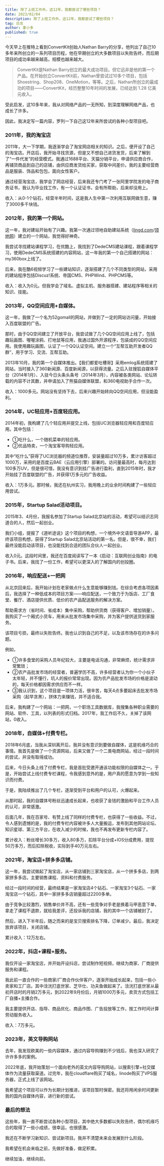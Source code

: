 ```yaml
--- 
title: 除了上班工作外，这12年，我都尝试了哪些项目？
date: 2023/02/04
description: 除了上班工作外，这12年，我都尝试了哪些项目？
tag: 日志
author: 拿小多
published: true
---
```


今天早上在推特上看到ConvertKit创始人Nathan Barry的分享，他列出了自己10多年来所创立的一系列项目历程，他在早期创立的大多数项目以失败告终，而后期项目的成功率越来越高，规模也越来越大。

> ConvertKit是Nathan Barry创立的最大成功项目。但它远非是他的第一个产品。在开始创立ConvertKit前，Nathan曾尝试过10多个项目，包括Shoestring、Shop208、OneMotion，等等。之后，Nathan所创立的最成功的项目——ConvertKit，经历整整10年时间的发展，已经达到 1.28 亿美元收入。

受此启发，这10多年来，我从对网络产品的一无所知，到深度理解网络产品，也成长了许多。

因此，我决定写一篇内容，罗列一下自己这12年来所尝试的各种小型项目吧。

### 2011年，我的淘宝店

2011年，大一下学期，我逐渐学会了淘宝网店相关的知识。之后，便开设了自己的淘宝店。开店后，我开始寻找货源，但是又不想自己进货发货，后来了解到了“一件代发”的经营模式。我通过1688平台、天猫分销平台，申请供应商合作，再铺货商品到自己的店铺，由供应商发货给买家，获取中间差价。我的主要经营商品是服装、饰品和包包，面向女性客户。

通过经营淘宝店，我学会了网店经营，后来我还专门考了一张阿里学院发的电子商务证书，我认为毕业找工作，有一个认证证书，会有所帮助，后来却没用上。

收入：从0-1个钻石，经营半年时间，这是我人生中第一次利用互联网做生意，赚了3000多千块钱。

### 2012年，我的第一个网站。

这一年，我对建站开始有了兴趣。我第一次通过领地自助建站系统（[lingd.com](http://www.lingd.com/)/[领地网](http://www.lingw.net/)）建立的一个网站，我觉得好神奇。

我尝试寻找建站课程学习，在优酷上，我找到了DedeCMS建站课程，跟着课程学习，使用DedeCMS系统搭建的内容网站，这一年我的第一个自己搭建的网站：my360box上线了。

后来，我在酷6视频学习了一些建站知识，逐渐搭建了几个不同类型的网站，采用的建站程序包括Discuz!系统、帝国CMS、PHPWind、PHPCMS等。

收入：收入为0元。但我学会了域名、虚拟主机、服务器搭建、建站程序等相关的知识、技能。

### 2013年，QQ空间应用+自媒体。

这一年，我做了一个名为52gomall的网站，并做到了一定的网站访问量，开始接入百度联盟的广告。

那时，由于QQ空间建立了开放平台，我尝试做了几个QQ空间应用上线了，包括趣玩画图、喔喔涂鸦、打地鼠等应用，我通过国外开源程序，包装成的QQ空间应用。我使用趣玩画图，认证了一个QQ认证空间。建立一个“互帮互助开发者QQ群”，用于学习、交流、互帮互助。

2013年10月，我的第一个自媒体推出。【我们都爱吐槽哥】采用emlog系统搭建了网站，当时接入了360新闻源、百度新闻源，以获得流量。之后入驻搜狐自媒体平台（2014年1月）、入驻今日头条头条号（2014年3月），内容被各类网站、论坛转载的内容不计其数，并申请加入了熊猫自媒体联盟，和360电视助手合作一次。

收入：1000多元。网站没有坚持下去，后来兴趣开始转向QQ空间应用，但没能盈利。

### 2014年，UC轻应用+百度轻应用。

2014年初，我构建了几个轻应用并提交上线，包括UC浏览器轻应用和百度轻应用。其中包括：

-   ①吃什么，一个随机菜单的轻应用。
-   ②优品特卖，一个淘宝客导购轻应用。

其中“吃什么”获得了UC浏览器的频道位推荐，安装量超过10万多，累计访客超过1000万，采用的是百度云BAE（云应用引擎）部署的。访问量最高时，每月达到100多万UV，但是很可惜，我没有意识到挂广告进行盈利，直到2015年时，我才开始挂了百度联盟的广告，并获得1万多元的广告收益。

收入：1万多元。那时候，我还在杭州实习，我用晚上的业余时间构建了一些轻应用尝试。

### 2015年，Startup Salad活动项目。

2015年3、4月份，我报名参加了Startup Salad北京站的活动，希望可以结识志同道合的人，然后一起创业。

我们小组，提报了《道听途说》这个项目的构想，一个境外中文语音导游APP，最终该项目构想，获得了Startup Salad北京站活动的第一名。但是，很不幸，我们最终没能启动该项目，也没能找到合适的团队合伙人一起创业。

收入0元。这段时间里，我还在百度阅读写了一本《启动：互联网创业指南》的电子书。后来，我找了一份工作，希望可以更深入的了解国内的创投圈。

### 2016年，响应配送+一把网

从北京回来后，我开始计划在老家做点什么生意能够赚到钱。在综合考虑各项因素后，我选择了一种低成本的项目方案——响应配送，一个致力于为饭店、工厂食堂、餐厅、酒店提供优质、低价的农产品配送服务的解决方案。

帮助需求方（省时间、省成本）集中采购，帮助供货商（获得客户、增加销量）。我购买了一个厢式小货车，用来从批发市场集中采购，并为客户提供送货到家服务。

该项目亏损，最终以失败告终。我也认识到自己的不足，以及该市场存在的许多问题。

例如，

-   ①许多食堂的采购人员年纪较大，主要是电话沟通，非常麻烦，统计需求非常繁琐；
-   ②农产品批发市场的经营者，普遍学历不高，许多经营者认为你一个小伙子太年轻，并不懂行，坑人的报价常常出现。因为农产品批发市场的价格是波动的，每天价格都因需求供应而不一样。
-   ③我认识到，这个项目是一项体力活，很辛苦，每天4点多要起床去批发市场采购（起早贪黑），拼体力来赚钱，并不适合我。

后来，我构建了一个网站：一把网，一个职场工具数据库，我搜集各种职业需要的网站、软件、工具，以列表的形式归档。2017年，我工作后不久，关掉了该网站，0收入。

### 2018年，自媒体+付费专栏。

2018年6月底，当我从深圳离开后，我并没有意识到要做自媒体，这是机缘巧合的事情。我首先是做了一个资源网站，后来又做了一个二类电商网站，经过一段时间的尝试，并没有取得成功。

后来，今日头条上线了付费专栏，我是首批受邀开通该功能权限的自媒体之一。于是，开始尝试上线付费专栏课程，令我感到意外的是，用户真的愿意为学到一些知识而付费。

于是，我陆续推出了几个专栏，逐渐受到平台和用户的认可，火爆起来。

从那时起，我的自媒体号粉丝迅速成长起来，也收获了金钱的激励和平台工作人员的认可，非常感激。

后面几年，我在百家号、有赞上线了同样的付费专栏，也获得了一些收益。不过，令人感到遗憾的是，我的付费专栏内容被许多人大量搬运，发布到其他网站论坛、知识星球、第三方平台，在收入减少的时候，我也不再发布更新专栏内容了。

累计收入：粉丝增长30多万，收入80多万，扣除平台分成+IOS分成费用，提现50万多万，而后扣除税收，实际到手40万元左右。

### 2021年，淘宝店+拼多多店铺。

这一年，我尝试做起了淘宝店，从一家店铺到三家淘宝店，从一个拼多多店，到两家拼多多店。主要销售课程、资料和付费服务。

经过一段时间的经营，最终结果是一家淘宝店4个钻石、一家淘宝3个钻石、一家淘宝店一个钻石，其中一家拼多多店销量超过2200多单。

由于竞争比较激烈，销售单价并不高，还有一些竞争对手老是换着马甲恶意下单，拿走了课程不退款，就给我差评，还投诉我的店铺，我的其中一个店铺被封了。

然后，进入下半年后，随之而来的是宝贝搜索排名下降，订单减少。最后，我决定放弃该项目，关闭店铺。

累计收入：12万左右。

### 2022年，抖店+课程+服务。

我仅开设一家淘宝店，并开始开设抖店，尝试制作短视频，继续为商家、厂商提供服务和课程。

我此前一直合作的一些商家/厂商合作伙伴客户，逐渐开始成长起来，包括一些小卖家和工厂店。其中浛洸打底世家、芝华仕、功夫鱼做起来了。浛洸打底世家从最初开店时的月销2万多元，到2022年9月份后，月销1000万多元，卖货方式包括工厂自播+主播合作。

我主要提供开店、指导、商品优化、商品作图、广告投放等工作，按工作时间计算劳动服务收入。

收入：7万多元。

### 2023年，英文导购网站

去年，我发现欧美的一些内容媒体，通过内容导购赚到不少钱后，我也深入研究了许许多多的案例。

2022年底，我开始策划一个面向老外的英文内容导购网站，以搜索引擎+社交媒体作为流量获取渠道。过完年，我在cloudflare购买了域名，linode购买了VPS服务器，正式上线了该网站。

我希望这个项目可以作为长期计划推进，该项目暂时保密。我还将用闲余时间更新我的国内自媒体内容，进行新的尝试。

### 最后的想法

这些年，我一直不断尝试各种小型项目，其中绝大多数都以失败告终，偶尔机缘巧合的取得了一些小成绩，很幸运，也很感激。

我还在不断学习新知识、尝试新项目。我并不清楚未来会发展到什么阶段。

我希望在机会来临之前，先做好准备，做足积累。

继续加油，继续向前。
